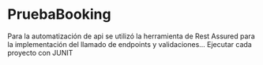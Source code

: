 # PruebaBooking
Para la automatización de api se utilizó la herramienta de Rest Assured para la implementación del llamado de endpoints y validaciones...
Ejecutar cada proyecto con JUNIT
